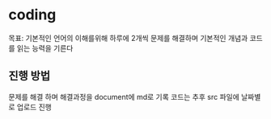 # coding
목표: 기본적인 언어의 이해를위해 하루에 2개씩 문제를 해결하며 기본적인 개념과 코드를 읽는 능력을 기른다 </br>

## 진행 방법
문제를 해결 하며 해결과정을 document에 md로 기록 코드는 추후 src 파일에 날짜별로 업로드 진행

